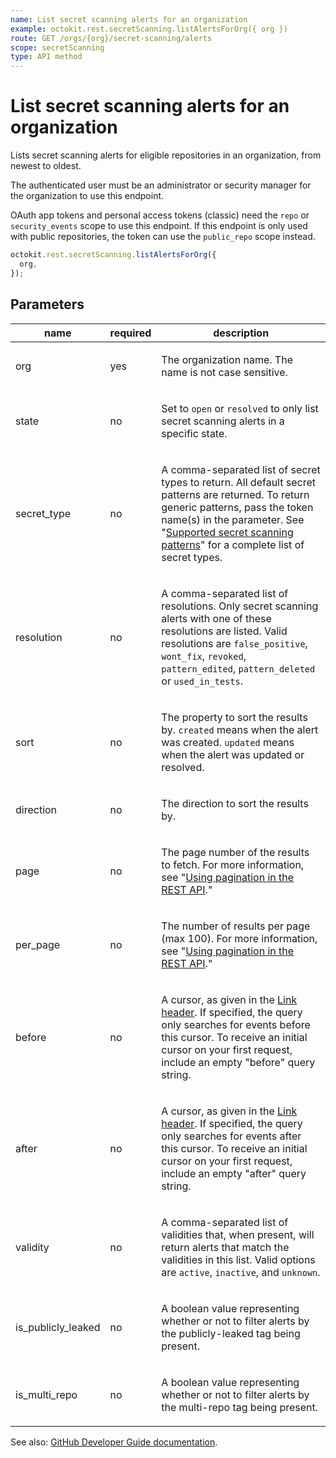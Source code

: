 ```yaml
---
name: List secret scanning alerts for an organization
example: octokit.rest.secretScanning.listAlertsForOrg({ org })
route: GET /orgs/{org}/secret-scanning/alerts
scope: secretScanning
type: API method
---
```


# List secret scanning alerts for an organization

Lists secret scanning alerts for eligible repositories in an organization, from newest to oldest.

The authenticated user must be an administrator or security manager for the organization to use this endpoint.

OAuth app tokens and personal access tokens (classic) need the `repo` or `security_events` scope to use this endpoint. If this endpoint is only used with public repositories, the token can use the `public_repo` scope instead.

```js
octokit.rest.secretScanning.listAlertsForOrg({
  org,
});
```

## Parameters

<table>
  <thead>
    <tr>
      <th>name</th>
      <th>required</th>
      <th>description</th>
    </tr>
  </thead>
  <tbody>
    <tr><td>org</td><td>yes</td><td>

The organization name. The name is not case sensitive.

</td></tr>
<tr><td>state</td><td>no</td><td>

Set to `open` or `resolved` to only list secret scanning alerts in a specific state.

</td></tr>
<tr><td>secret_type</td><td>no</td><td>

A comma-separated list of secret types to return. All default secret patterns are returned. To return generic patterns, pass the token name(s) in the parameter. See "[Supported secret scanning patterns](https://docs.github.com/enterprise-cloud@latest/code-security/secret-scanning/introduction/supported-secret-scanning-patterns#supported-secrets)" for a complete list of secret types.

</td></tr>
<tr><td>resolution</td><td>no</td><td>

A comma-separated list of resolutions. Only secret scanning alerts with one of these resolutions are listed. Valid resolutions are `false_positive`, `wont_fix`, `revoked`, `pattern_edited`, `pattern_deleted` or `used_in_tests`.

</td></tr>
<tr><td>sort</td><td>no</td><td>

The property to sort the results by. `created` means when the alert was created. `updated` means when the alert was updated or resolved.

</td></tr>
<tr><td>direction</td><td>no</td><td>

The direction to sort the results by.

</td></tr>
<tr><td>page</td><td>no</td><td>

The page number of the results to fetch. For more information, see "[Using pagination in the REST API](https://docs.github.com/rest/using-the-rest-api/using-pagination-in-the-rest-api)."

</td></tr>
<tr><td>per_page</td><td>no</td><td>

The number of results per page (max 100). For more information, see "[Using pagination in the REST API](https://docs.github.com/rest/using-the-rest-api/using-pagination-in-the-rest-api)."

</td></tr>
<tr><td>before</td><td>no</td><td>

A cursor, as given in the [Link header](https://docs.github.com/rest/guides/using-pagination-in-the-rest-api#using-link-headers). If specified, the query only searches for events before this cursor. To receive an initial cursor on your first request, include an empty "before" query string.

</td></tr>
<tr><td>after</td><td>no</td><td>

A cursor, as given in the [Link header](https://docs.github.com/rest/guides/using-pagination-in-the-rest-api#using-link-headers). If specified, the query only searches for events after this cursor. To receive an initial cursor on your first request, include an empty "after" query string.

</td></tr>
<tr><td>validity</td><td>no</td><td>

A comma-separated list of validities that, when present, will return alerts that match the validities in this list. Valid options are `active`, `inactive`, and `unknown`.

</td></tr>
<tr><td>is_publicly_leaked</td><td>no</td><td>

A boolean value representing whether or not to filter alerts by the publicly-leaked tag being present.

</td></tr>
<tr><td>is_multi_repo</td><td>no</td><td>

A boolean value representing whether or not to filter alerts by the multi-repo tag being present.

</td></tr>
  </tbody>
</table>

See also: [GitHub Developer Guide documentation](https://docs.github.com/rest/secret-scanning/secret-scanning#list-secret-scanning-alerts-for-an-organization).
